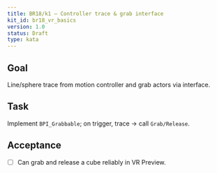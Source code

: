 ```yaml
---
title: BR18/k1 — Controller trace & grab interface
kit_id: br18_vr_basics
version: 1.0
status: Draft
type: kata
---
```

## Goal
Line/sphere trace from motion controller and grab actors via interface.
## Task
Implement `BPI_Grabbable`; on trigger, trace → call `Grab/Release`.
## Acceptance
- [ ] Can grab and release a cube reliably in VR Preview.